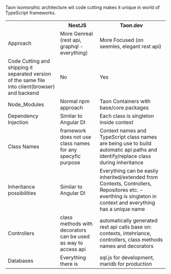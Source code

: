 Taon isomorphic architecture wit code cutting makes it unique
in world of TypeScript frameworks.


<table>
  <tr>
    <th></th>
    <th>NestJS</th>
    <th>Taon.dev</th>
  </tr>
  <tr>
    <td>Approach</td>
    <td>More Genreal (rest api, graphql - everything)</td>
    <td>More Focused (on seemles, elegant rest api)</td>
  </tr>
  <tr>
    <td>Code Cutting and shipping it separated version of the same file into client(browser) and backend</td>
    <td>No</td>
    <td>Yes</td>
  </tr>
  <tr>
    <td>Node_Modules</td>
    <td>Normal npm approach</td>
    <td>Taon Containers with base/core packages</td>
  </tr>
  <tr>
    <td>Dependency Injection</td>
    <td>Similar to Angular DI</td>
    <td>Each class is singleton inside context</td>
  </tr>
  <tr>
    <td>Class Names</td>
    <td>framework does not use class names for any specyfic purpose</td>
    <td>Context names and TypeScript class names are being use to build automatic api paths and identify/replace class during inheritance</td>
  </tr>
  <tr>
    <td>Inheritance possibilities</td>
    <td>Similar to Angular DI</td>
    <td>Everything can be easliy inherited/extended from Contexts, Controllers, Repositores etc. - everthing is singleton in context and
    everything has a unique name</td>
  </tr>
   <tr>
    <td>Controllers</td>
    <td>class methods with decorators can be used as way to access api</td>
    <td> automatically generated rest api calls base on: contexts, intehriance, controllers, class methods names and decorators </td>
  </tr>
  <tr>
    <td>Databases</td>
    <td>Everything there is</td>
    <td> sql.js for development, maridb for production </td>
  </tr>
</table>
